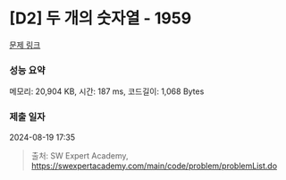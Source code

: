 # [D2] 두 개의 숫자열 - 1959 

[문제 링크](https://swexpertacademy.com/main/code/problem/problemDetail.do?contestProbId=AV5PpoFaAS4DFAUq) 

### 성능 요약

메모리: 20,904 KB, 시간: 187 ms, 코드길이: 1,068 Bytes

### 제출 일자

2024-08-19 17:35



> 출처: SW Expert Academy, https://swexpertacademy.com/main/code/problem/problemList.do